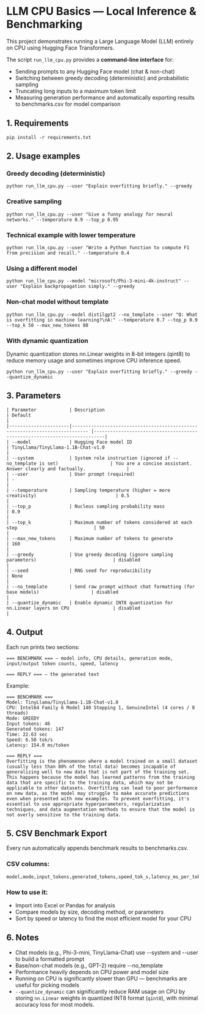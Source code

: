 # LLM CPU Basics — Local Inference & Benchmarking

This project demonstrates running a Large Language Model (LLM) entirely on CPU using Hugging Face Transformers.

The script `run_llm_cpu.py` provides a **command-line interface** for:
- Sending prompts to any Hugging Face model (chat & non-chat)
- Switching between greedy decoding (deterministic) and probabilistic sampling
- Truncating long inputs to a maximum token limit
- Measuring generation performance and automatically exporting results to benchmarks.csv for model comparison

## 1. Requirements

```
pip install -r requirements.txt
```
## 2. Usage examples
### Greedy decoding (deterministic)
```
python run_llm_cpu.py --user "Explain overfitting briefly." --greedy
```
### Creative sampling
```
python run_llm_cpu.py --user "Give a funny analogy for neural networks." --temperature 0.9 --top_p 0.95
```
### Technical example with lower temperature
```
python run_llm_cpu.py --user "Write a Python function to compute F1 from precision and recall." --temperature 0.4
```
### Using a different model
```
python run_llm_cpu.py --model "microsoft/Phi-3-mini-4k-instruct" --user "Explain backpropagation simply." --greedy
```
### Non-chat model without template
```
python run_llm_cpu.py --model distilgpt2 --no_template --user "Q: What is overfitting in machine learning?\nA:" --temperature 0.7 --top_p 0.9 --top_k 50 --max_new_tokens 80
```
### With dynamic quantization
Dynamic quantization stores nn.Linear weights in 8-bit integers (qint8) to reduce memory usage and sometimes improve CPU inference speed.

```
python run_llm_cpu.py --user "Explain overfitting briefly." --greedy --quantize_dynamic
```

## 3. Parameters
```
| Parameter            | Description                                                                 | Default                                                                  |
|----------------------|---------------------------------------------------------------------------- |--------------------------------------------------------------------------|
| --model              | Hugging Face model ID                                                       | TinyLlama/TinyLlama-1.1B-Chat-v1.0                                       |
| --system             | System role instruction (ignored if --no_template is set)                   | You are a concise assistant. Answer clearly and factually.               |
| --user               | User prompt (required)                                                      | -                                                                        |
| --temperature        | Sampling temperature (higher = more creativity)                             | 0.5                                                                      |
| --top_p              | Nucleus sampling probability mass                                           | 0.9                                                                      |
| --top_k              | Maximum number of tokens considered at each step                            | 50                                                                       |
| --max_new_tokens     | Maximum number of tokens to generate                                        | 160                                                                      |
| --greedy             | Use greedy decoding (ignore sampling parameters)                            | disabled                                                                 |
| --seed               | RNG seed for reproducibility                                                | None                                                                     |
| --no_template        | Send raw prompt without chat formatting (for base models)                   | disabled                                                                 |
| --quantize_dynamic   | Enable dynamic INT8 quantization for nn.Linear layers on CPU                | disabled                                                                 |

```
## 4. Output
Each run prints two sections:
```
=== BENCHMARK === — model info, CPU details, generation mode, input/output token counts, speed, latency

=== REPLY === — the generated text
```
Example:
```
=== BENCHMARK ===
Model: TinyLlama/TinyLlama-1.1B-Chat-v1.0
CPU: Intel64 Family 6 Model 140 Stepping 1, GenuineIntel (4 cores / 8 threads)
Mode: GREEDY
Input tokens: 46
Generated tokens: 147
Time: 22.63 sec
Speed: 6.50 tok/s
Latency: 154.0 ms/token

=== REPLY ===
Overfitting is the phenomenon where a model trained on a small dataset (usually less than 80% of the total data) becomes incapable of generalizing well to new data that is not part of the training set. This happens because the model has learned patterns from the training data that are specific to the training data, which may not be applicable to other datasets. Overfitting can lead to poor performance on new data, as the model may struggle to make accurate predictions even when presented with new examples. To prevent overfitting, it's essential to use appropriate hyperparameters, regularization techniques, and data augmentation methods to ensure that the model is not overly sensitive to the training data.
```
## 5. CSV Benchmark Export
Every run automatically appends benchmark results to benchmarks.csv.
### CSV columns:
```
model,mode,input_tokens,generated_tokens,speed_tok_s,latency_ms_per_tok,cpu,cores,threads,temperature,top_p,top_k,greedy,dynamic_int8
```
### How to use it:
- Import into Excel or Pandas for analysis
- Compare models by size, decoding method, or parameters
- Sort by speed or latency to find the most efficient model for your CPU

## 6. Notes
- Chat models (e.g., Phi-3-mini, TinyLlama-Chat) use --system and --user to build a formatted prompt
- Base/non-chat models (e.g., GPT-2) require --no_template
- Performance heavily depends on CPU power and model size
- Running on CPU is significantly slower than GPU — benchmarks are useful for picking models
- `--quantize_dynamic` can significantly reduce RAM usage on CPU by storing `nn.Linear` weights in quantized INT8 format (`qint8`), with minimal accuracy loss for most models.




